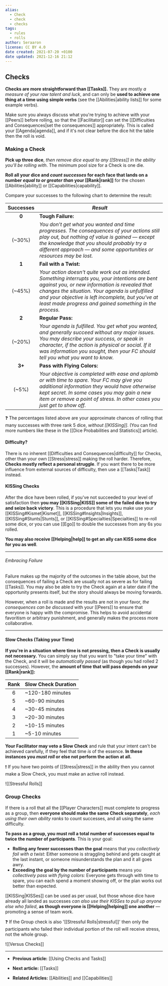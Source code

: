 ```yaml
---
alias:
  - Check
  - check
  - checks
tags:
  - rules
  - rolls
author: Seraaron
license: CC BY 4.0
date created: 2021-07-20 +0100
date updated: 2021-12-16 21:12
---
```


## Checks

**Checks are more straightforward than [[Tasks]].** They are mostly _a measure of your raw talent and luck_, and can only be **used to achieve one thing at a time using simple verbs** (see the [[Abilities|ability lists]] for some example verbs).

Make sure you always discuss what you're trying to achieve with your [[Peers]] before rolling, so that the [[Facilitator]] can set the [[Difficulties and Consequences|set the consequences]] appropriately. This is called your [[Agenda|agenda]], and if it's not clear before the dice hit the table then the roll is void.

### Making a Check

**Pick up three dice**, _then remove dice equal to any [[Stress]] in the ability you'll be rolling with_. The minimum pool size for a Check is one die.

**Roll all your dice and _count successes_ for each face that lands on a number _equal to or greater than_ your [[Rank|rank]]** for the chosen [[Abilities|ability]] or [[Capabilities|capability]].

Compare your successes to the following chart to determine the result:

| Successes | _Result_                                                                                                                                                                                                                                                                                                              |
| :-------: | --------------------------------------------------------------------------------------------------------------------------------------------------------------------------------------------------------------------------------------------------------------------------------------------------------------------- |
|   **0**   | **Tough Failure:**                                                                                                                                                                                                                                                                                                    |
|   (~30%)  | _You don't get what you wanted and time progresses. The consequences of your actions still play out, but nothing of value is gained — except the knowledge that you should probably try a different approach — and some opportunities or resources may be lost._                                                      |
|   **1**   | **Fail with a Twist:**                                                                                                                                                                                                                                                                                                |
|   (~45%)  | _Your action doesn't quite work out as intended. Something interrupts you, your intentions are bent against you, or new information is revealed that changes the situation. Your agenda is unfulfilled and your objective is left incomplete, but you've at least made progress and gained something in the process._ |
|   **2**   | **Regular Pass:**                                                                                                                                                                                                                                                                                                     |
|   (~20%)  | _Your agenda is fulfilled. You get what you wanted, and generally succeed without any major issues. You may describe your success, or speak in character, if the action is physical or social. If it was information you sought, then your FC should tell you what you want to know._                                 |
|   **3+**  | **Pass with Flying Colors:**                                                                                                                                                                                                                                                                                          |
|   (~5%)   | _Your objective is completed with ease and aplomb or with time to spare. Your FC may give you additional information they would have otherwise kept secret. In some cases you may gain a new item or remove a point of stress. In other cases you just get to show off._                                              |

❓ The percentages listed above are your approximate chances of rolling that many successes with three rank 5 dice, _without [[KISSing]]_. (You can find more numbers like these in the [[Dice Probabilities and Statistics]] article).

#### Difficulty?

There is no inherent [[Difficulties and Consequences|difficulty]] for Checks, other than your own [[Stress|stress]] making the roll harder. Therefore, **Checks mostly reflect a personal struggle**. If you want there to be more influence from external sources of difficulty, then use a [[Tasks|Task]] instead.

#### KISSing Checks

After the dice have been rolled, if you've not succeeded to your level of satisfaction then **you may [[KISSing|KISS]] some of the failed dice to try and seize back victory**. This is a procedure that lets you make use your [[KISSing#Kismet|Kismet]], [[KISSing#Insights|Insights]], [[KISSing#Stunts|Stunts]], or [[KISSing#Specialties|Specialties]] to re-roll some dice, or you can use [[Ego]] to double the successes from any 6s you rolled.

**You may also receive [[Helping|help]] to get an ally can KISS some dice for you as well**.

---

###### Embracing Failure

Failure makes up the majority of the outcomes in the table above, but the consequences of failing a Check are usually not as severe as for failing [[Tasks]]. You may also be able to try the Check again at a later date if the opportunity presents itself, but the story should always be moving forwards.

However, when a roll is made and the results are not in your favor, _the consequences can be discussed_ with your [[Peers]] to ensure that everyone is happy with the compromise. This helps to avoid accidental favoritism or arbitrary punishment, and generally makes the process more collaborative.

---

#### Slow Checks (Taking your Time)

**If you're in a situation where time is not pressing, then a Check is usually not necessary.** You can simply say that you want to "take your time" with the Check, and it will be _automatically passed_ (as though you had rolled 2 successes). However, the **amount of time that will pass depends on your [[Rank|rank]]:**

| Rank | Slow Check Duration |
| :--: | :------------------ |
|   6  | ~120-180 minutes    |
|   5  | ~60-90 minutes      |
|   4  | ~30-45 minutes      |
|   3  | ~20-30 minutes      |
|   2  | ~10-15 minutes      |
|   1  | ~5-10 minutes       |

**Your Facilitator may veto a Slow Check** and rule that your intent can't be achieved carefully, if they feel that time _is_ of the essence. **In these instances you _must roll_ or else not perform the action at all.**

❗ If you have two points of [[Stress|stress]] in the ability then you cannot make a Slow Check, you must make an active roll instead.

![[Stressful Rolls]]

### Group Checks

If there is a roll that all the [[Player Characters]] must complete to progress as a group, then **everyone should make the same Check separately**, _each using their own ability ranks_ to count successes, and all using the same difficulty.

**To pass as a group, you must roll a total number of successes equal to twice the number of participants**. This is your goal:

- **Rolling any fewer successes than the goal** means that you _collectively fail with a twist:_ Either someone is straggling behind and gets caught at the last instant, or someone misunderstands the plan and it all goes awry.
- **Exceeding the goal by the number of participants** means you _collectively pass with flying colors:_ Everyone gets through with time to spare, you can each spend a moment showing off, or the plan works out better than expected.

[[KISSing|KISSes]] can be used as per usual, but those whose dice have already all landed as successes _can also use their KISSes to pull up anyone else who failed_, **as though everyone is [[Helping|helping]] one another** — promoting a sense of team work.

❓ If the Group check is also '[[Stressful Rolls|stressful]]' then only the participants who failed their individual portion of the roll will receive stress, not the whole group.

![[Versus Checks]]

---

- **Previous article:** [[Using Checks and Tasks]]

- **Next article:** [[Tasks]]

- **Related Articles:** [[Abilities]] and [[Capabilities]]
